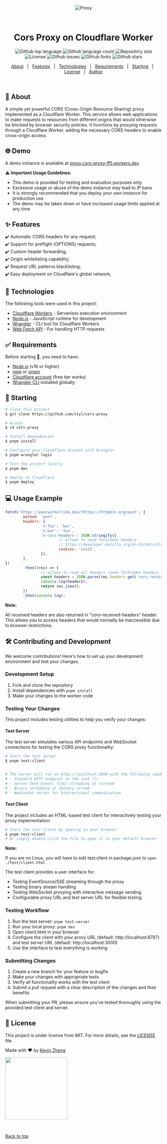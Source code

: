 <div align="center" id="top"> 
  <img src="./.github/app.gif" alt="Proxy" />

&#xa0;

  <!-- <a href="https://proxy.netlify.app">Demo</a> -->
</div>

<h1 align="center">Cors Proxy on Cloudflare Worker</h1>

<p align="center">
  <img alt="Github top language" src="https://img.shields.io/github/languages/top/x1yl/cors-proxy?color=56BEB8">

  <img alt="Github language count" src="https://img.shields.io/github/languages/count/x1yl/cors-proxy?color=56BEB8">

  <img alt="Repository size" src="https://img.shields.io/github/repo-size/x1yl/cors-proxy?color=56BEB8">

  <img alt="License" src="https://img.shields.io/github/license/x1yl/cors-proxy?color=56BEB8">

  <img alt="Github issues" src="https://img.shields.io/github/issues/x1yl/cors-proxy?color=56BEB8" />

   <img alt="Github forks" src="https://img.shields.io/github/forks/x1yl/cors-proxy?color=56BEB8" />

  <img alt="Github stars" src="https://img.shields.io/github/stars/x1yl/cors-proxy?color=56BEB8" /> 
</p>

<!-- Status -->

<!-- <h4 align="center">
	🚧  Proxy 🚀 Under construction...  🚧
</h4>

<hr> -->

<p align="center">
  <a href="#dart-about">About</a> &#xa0; | &#xa0; 
  <a href="#sparkles-features">Features</a> &#xa0; | &#xa0;
  <a href="#rocket-technologies">Technologies</a> &#xa0; | &#xa0;
  <a href="#white_check_mark-requirements">Requirements</a> &#xa0; | &#xa0;
  <a href="#checkered_flag-starting">Starting</a> &#xa0; | &#xa0;
  <a href="#memo-license">License</a> &#xa0; | &#xa0;
  <a href="https://github.com/x1yl" target="_blank">Author</a>
</p>

<br>

## :dart: About

A simple yet powerful CORS (Cross-Origin Resource Sharing) proxy implemented as a Cloudflare Worker. This service allows web applications to make requests to resources from different origins that would otherwise be blocked by browser security policies. It functions by proxying requests through a Cloudflare Worker, adding the necessary CORS headers to enable cross-origin access.

## :globe_with_meridians: Demo

A demo instance is available at [proxy.cors-proxy-ff5.workers.dev](https://proxy.cors-proxy-ff5.workers.dev).

:warning: **Important Usage Guidelines:**

- This demo is provided for testing and evaluation purposes only
- Excessive usage or abuse of the demo instance may lead to IP bans
- It is strongly recommended that you deploy your own instance for production use
- The demo may be taken down or have increased usage limits applied at any time

## :sparkles: Features

:heavy_check_mark: Automatic CORS headers for any request;\
:heavy_check_mark: Support for preflight (OPTIONS) requests;\
:heavy_check_mark: Custom header forwarding;\
:heavy_check_mark: Origin whitelisting capability;\
:heavy_check_mark: Request URL patterns blacklisting;\
:heavy_check_mark: Easy deployment on Cloudflare's global network;

## :rocket: Technologies

The following tools were used in this project:

- [Cloudflare Workers](https://workers.cloudflare.com/) - Serverless execution environment
- [Node.js](https://nodejs.org/en/) - JavaScript runtime for development
- [Wrangler](https://developers.cloudflare.com/workers/wrangler/) - CLI tool for Cloudflare Workers
- [Web Fetch API](https://developer.mozilla.org/en-US/docs/Web/API/Fetch_API) - For handling HTTP requests

## :white_check_mark: Requirements

Before starting :checkered_flag:, you need to have:

- [Node.js](https://nodejs.org/en/) (v16 or higher)
- [npm](https://www.npmjs.com/) or [pnpm](https://pnpm.io/)
- [Cloudflare account](https://dash.cloudflare.com/sign-up) (free tier works)
- [Wrangler CLI](https://developers.cloudflare.com/workers/wrangler/install-and-update/) installed globally

## :checkered_flag: Starting

```bash
# Clone this project
$ git clone https://github.com/x1yl/cors-proxy

# Access
$ cd cors-proxy

# Install dependencies
$ pnpm install

# Configure your Cloudflare account with Wrangler
$ pnpm wrangler login

# Test the project locally
$ pnpm dev

# Deploy to Cloudflare
$ pnpm deploy
```

## :computer: Usage Example

```javascript
fetch('https://yourworkerlink.dev/?https://httpbin.org/post', {
        method: 'post',
        headers: {
                'x-foo': 'bar',
                'x-bar': 'foo',
                'x-cors-headers': JSON.stringify({
                        // allows to send forbidden headers
                        // https://developer.mozilla.org/en-US/docs/Glossary/Forbidden_header_name
                        cookies: 'x=123',
                }),
        },
})
        .then((res) => {
                // allows to read all headers (even forbidden headers like set-cookies)
                const headers = JSON.parse(res.headers.get('cors-received-headers'));
                console.log(headers);
                return res.json();
        })
        .then(console.log);
```

**Note:**

All received headers are also returned in "cors-received-headers" header. This allows you to access headers that would normally be inaccessible due to browser restrictions.

## :hammer_and_wrench: Contributing and Development

We welcome contributions! Here's how to set up your development environment and test your changes:

### Development Setup

1. Fork and clone the repository
2. Install dependencies with `pnpm install`
3. Make your changes to the worker code

### Testing Your Changes

This project includes testing utilities to help you verify your changes:

#### Test Server

The test server simulates various API endpoints and WebSocket connections for testing the CORS proxy functionality:

```bash
# Start the test server
$ pnpm test:client


# The server will run on http://localhost:3000 with the following capabilities:
# - Standard HTTP endpoint at the root (/)
# - Server-Sent Events (SSE) streaming at /stream
# - Binary streaming at /binary-stream
# - WebSocket server for bidirectional communication
```

#### Test Client

The project includes an HTML-based test client for interactively testing your proxy implementation:

```bash
# Start the test client by opening in your browser:
$ pnpm test:client
# Or simply double-click the file to open it in your default browser
```

**Note:**

If you are on Linux, you will have to edit test:client in package.json to `open ./test/client.html`

The test client provides a user interface for:

- Testing EventSource/SSE streaming through the proxy
- Testing binary stream handling
- Testing WebSocket proxying with interactive message sending
- Configurable proxy URL and test server URL for flexible testing

### Testing Workflow

1. Run the test server: `pnpm test:server`
2. Run your local proxy: `pnpm dev`
3. Open client.html in your browser
4. Configure the client with your proxy URL (default: http://localhost:8787) and test server URL (default: http://localhost:3000)
5. Use the interface to test everything is working

### Submitting Changes

1. Create a new branch for your feature or bugfix
2. Make your changes with appropriate tests
3. Verify all functionality works with the test client
4. Submit a pull request with a clear description of the changes and their benefits

When submitting your PR, please ensure you've tested thoroughly using the provided test client and server.

## :memo: License

This project is under license from MIT. For more details, see the [LICENSE](LICENSE.md) file.

Made with :heart: by <a href="https://github.com/x1yl" target="_blank">Kevin Zheng</a>

<a href="https://www.buymeacoffee.com/xtyl"><img src="https://cdn.buymeacoffee.com/buttons/v2/default-yellow.png" width="200" /></a>

&#xa0;

<a href="#top">Back to top</a>
